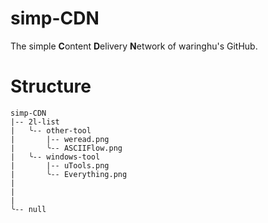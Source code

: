 # simp-CDN
The simple **C**ontent **D**elivery **N**etwork of waringhu's GitHub.

# Structure

```
simp-CDN
|-- 2l-list
|   ╰-- other-tool
|       |-- weread.png
|       ╰-- ASCIIFlow.png
|   ╰-- windows-tool
|       |-- uTools.png
|       ╰-- Everything.png
|
|
|
╰-- null
```
